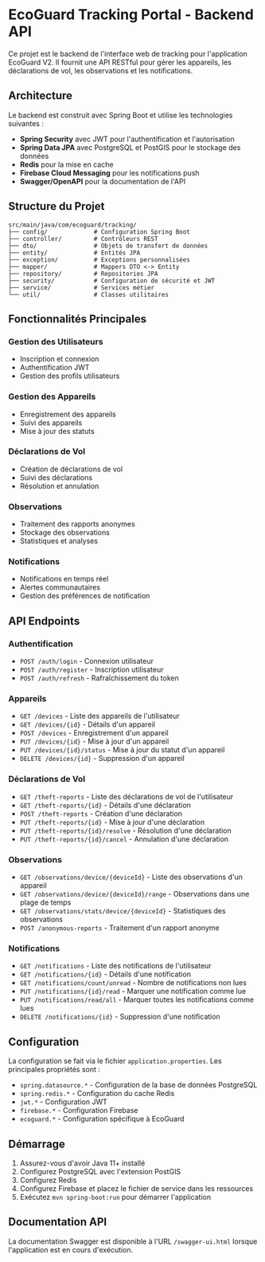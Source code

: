 # EcoGuard Tracking Portal - Backend API

Ce projet est le backend de l'interface web de tracking pour l'application EcoGuard V2. Il fournit une API RESTful pour gérer les appareils, les déclarations de vol, les observations et les notifications.

## Architecture

Le backend est construit avec Spring Boot et utilise les technologies suivantes :

- **Spring Security** avec JWT pour l'authentification et l'autorisation
- **Spring Data JPA** avec PostgreSQL et PostGIS pour le stockage des données
- **Redis** pour la mise en cache
- **Firebase Cloud Messaging** pour les notifications push
- **Swagger/OpenAPI** pour la documentation de l'API

## Structure du Projet

```
src/main/java/com/ecoguard/tracking/
├── config/             # Configuration Spring Boot
├── controller/         # Contrôleurs REST
├── dto/                # Objets de transfert de données
├── entity/             # Entités JPA
├── exception/          # Exceptions personnalisées
├── mapper/             # Mappers DTO <-> Entity
├── repository/         # Repositories JPA
├── security/           # Configuration de sécurité et JWT
├── service/            # Services métier
└── util/               # Classes utilitaires
```

## Fonctionnalités Principales

### Gestion des Utilisateurs
- Inscription et connexion
- Authentification JWT
- Gestion des profils utilisateurs

### Gestion des Appareils
- Enregistrement des appareils
- Suivi des appareils
- Mise à jour des statuts

### Déclarations de Vol
- Création de déclarations de vol
- Suivi des déclarations
- Résolution et annulation

### Observations
- Traitement des rapports anonymes
- Stockage des observations
- Statistiques et analyses

### Notifications
- Notifications en temps réel
- Alertes communautaires
- Gestion des préférences de notification

## API Endpoints

### Authentification
- `POST /auth/login` - Connexion utilisateur
- `POST /auth/register` - Inscription utilisateur
- `POST /auth/refresh` - Rafraîchissement du token

### Appareils
- `GET /devices` - Liste des appareils de l'utilisateur
- `GET /devices/{id}` - Détails d'un appareil
- `POST /devices` - Enregistrement d'un appareil
- `PUT /devices/{id}` - Mise à jour d'un appareil
- `PUT /devices/{id}/status` - Mise à jour du statut d'un appareil
- `DELETE /devices/{id}` - Suppression d'un appareil

### Déclarations de Vol
- `GET /theft-reports` - Liste des déclarations de vol de l'utilisateur
- `GET /theft-reports/{id}` - Détails d'une déclaration
- `POST /theft-reports` - Création d'une déclaration
- `PUT /theft-reports/{id}` - Mise à jour d'une déclaration
- `PUT /theft-reports/{id}/resolve` - Résolution d'une déclaration
- `PUT /theft-reports/{id}/cancel` - Annulation d'une déclaration

### Observations
- `GET /observations/device/{deviceId}` - Liste des observations d'un appareil
- `GET /observations/device/{deviceId}/range` - Observations dans une plage de temps
- `GET /observations/stats/device/{deviceId}` - Statistiques des observations
- `POST /anonymous-reports` - Traitement d'un rapport anonyme

### Notifications
- `GET /notifications` - Liste des notifications de l'utilisateur
- `GET /notifications/{id}` - Détails d'une notification
- `GET /notifications/count/unread` - Nombre de notifications non lues
- `PUT /notifications/{id}/read` - Marquer une notification comme lue
- `PUT /notifications/read/all` - Marquer toutes les notifications comme lues
- `DELETE /notifications/{id}` - Suppression d'une notification

## Configuration

La configuration se fait via le fichier `application.properties`. Les principales propriétés sont :

- `spring.datasource.*` - Configuration de la base de données PostgreSQL
- `spring.redis.*` - Configuration du cache Redis
- `jwt.*` - Configuration JWT
- `firebase.*` - Configuration Firebase
- `ecoguard.*` - Configuration spécifique à EcoGuard

## Démarrage

1. Assurez-vous d'avoir Java 11+ installé
2. Configurez PostgreSQL avec l'extension PostGIS
3. Configurez Redis
4. Configurez Firebase et placez le fichier de service dans les ressources
5. Exécutez `mvn spring-boot:run` pour démarrer l'application

## Documentation API

La documentation Swagger est disponible à l'URL `/swagger-ui.html` lorsque l'application est en cours d'exécution.
